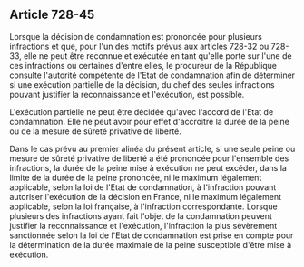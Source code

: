Article 728-45
----
Lorsque la décision de condamnation est prononcée pour plusieurs infractions et
que, pour l'un des motifs prévus aux articles 728-32 ou 728-33, elle ne peut
être reconnue et exécutée en tant qu'elle porte sur l'une de ces infractions ou
certaines d'entre elles, le procureur de la République consulte l'autorité
compétente de l'Etat de condamnation afin de déterminer si une exécution
partielle de la décision, du chef des seules infractions pouvant justifier la
reconnaissance et l'exécution, est possible.

L'exécution partielle ne peut être décidée qu'avec l'accord de l'Etat de
condamnation. Elle ne peut avoir pour effet d'accroître la durée de la peine ou
de la mesure de sûreté privative de liberté.

Dans le cas prévu au premier alinéa du présent article, si une seule peine ou
mesure de sûreté privative de liberté a été prononcée pour l'ensemble des
infractions, la durée de la peine mise à exécution ne peut excéder, dans la
limite de la durée de la peine prononcée, ni le maximum légalement applicable,
selon la loi de l'Etat de condamnation, à l'infraction pouvant autoriser
l'exécution de la décision en France, ni le maximum légalement applicable, selon
la loi française, à l'infraction correspondante. Lorsque plusieurs des
infractions ayant fait l'objet de la condamnation peuvent justifier la
reconnaissance et l'exécution, l'infraction la plus sévèrement sanctionnée selon
la loi de l'Etat de condamnation est prise en compte pour la détermination de la
durée maximale de la peine susceptible d'être mise à exécution.
